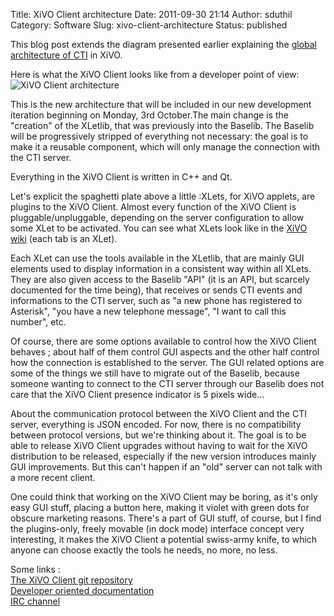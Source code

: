 Title: XiVO Client architecture
Date: 2011-09-30 21:14
Author: sduthil
Category: Software
Slug: xivo-client-architecture
Status: published

This blog post extends the diagram presented earlier explaining the
[global architecture of
CTI](/index.php?post/2011/05/13/CTI-external-architecture-in-XiVO-1.1-and-1.2 "CTI global architecture diagram")
in XiVO.

Here is what the XiVO Client looks like from a developer point of
view:![XiVO Client
architecture](/public/.xivoclient_m.jpg "XiVO Client architecture, sept. 2011")

This is the new architecture that will be included in our new
development iteration beginning on Monday, 3rd October.The main change
is the "creation" of the XLetlib, that was previously into the Baselib.
The Baselib will be progressively stripped of everything not necessary:
the goal is to make it a reusable component, which will only manage the
connection with the CTI server.

Everything in the XiVO Client is written in C++ and Qt.

Let's explicit the spaghetti plate above a little :XLets, for XiVO
applets, are plugins to the XiVO Client. Almost every function of the
XiVO Client is pluggable/unpluggable, depending on the server
configuration to allow some XLet to be activated. You can see what XLets
look like in the [XiVO
wiki](https://wiki.xivo.io/index.php/XiVO_1.0-Dalek/Documentation_XiVO_Client "XiVO Client user manual")
(each tab is an XLet).

Each XLet can use the tools available in the XLetlib, that are mainly
GUI elements used to display information in a consistent way within all
XLets. They are also given access to the Baselib "API" (it is an API,
but scarcely documented for the time being), that receives or sends CTI
events and informations to the CTI server, such as "a new phone has
registered to Asterisk", "you have a new telephone message", "I want to
call this number", etc.

Of course, there are some options available to control how the XiVO
Client behaves ; about half of them control GUI aspects and the other
half control how the connection is established to the server. The GUI
related options are some of the things we still have to migrate out of
the Baselib, because someone wanting to connect to the CTI server
through our Baselib does not care that the XiVO Client presence
indicator is 5 pixels wide...

About the communication protocol between the XiVO Client and the CTI
server, everything is JSON encoded. For now, there is no compatibility
between protocol versions, but we're thinking about it. The goal is to
be able to release XiVO Client upgrades without having to wait for the
XiVO distribution to be released, especially if the new version
introduces mainly GUI improvements. But this can't happen if an "old"
server can not talk with a more recent client.

One could think that working on the XiVO Client may be boring, as it's
only easy GUI stuff, placing a button here, making it violet with green
dots for obscure marketing reasons. There's a part of GUI stuff, of
course, but I find the plugins-only, freely movable (in dock mode)
interface concept very interesting, it makes the XiVO Client a potential
swiss-army knife, to which anyone can choose exactly the tools he needs,
no more, no less.

Some links :  
[The XiVO Client git
repository](http://git.proformatique.com/?p=official/xivo-client-qt.git;a=summary "XiVO Client git repository")  
[Developer oriented
documentation](https://wiki.xivo.io/index.php/XiVO_1.2-Skaro/CTI_XiVO_Client_Qt_Developer "XiVO Client developer documentation")  
[IRC
channel](https://wiki.xivo.io/index.php/Support_Community#IRC "IRC channel infos")

</p>


